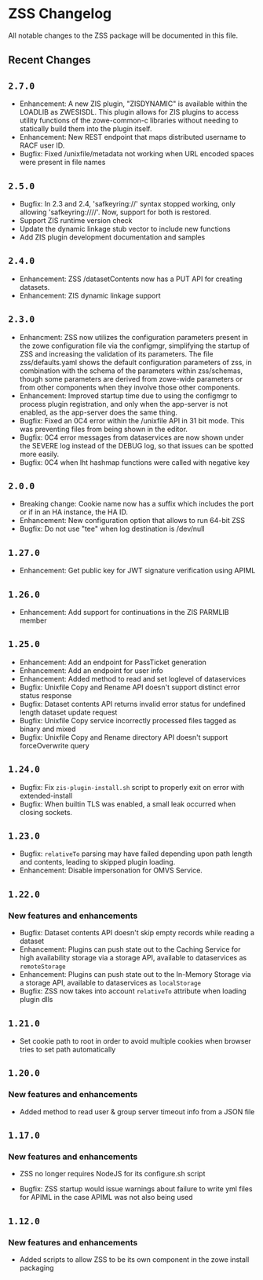# ZSS Changelog

All notable changes to the ZSS package will be documented in this file.

## Recent Changes

## `2.7.0`

- Enhancement: A new ZIS plugin, "ZISDYNAMIC" is available within the LOADLIB as ZWESISDL. This plugin allows for ZIS plugins to access utility functions of the zowe-common-c libraries without needing to statically build them into the plugin itself.
- Enhancement: New REST endpoint that maps distributed username to RACF user ID.
- Bugfix: Fixed /unixfile/metadata not working when URL encoded spaces were present in file names

## `2.5.0`

- Bugfix: In 2.3 and 2.4, 'safkeyring://' syntax stopped working, only allowing 'safkeyring:////'. Now, support for both is restored.
- Support ZIS runtime version check 
- Update the dynamic linkage stub vector to include new functions
- Add ZIS plugin development documentation and samples

## `2.4.0`

- Enhancement: ZSS /datasetContents now has a PUT API for creating datasets.
- Enhancement: ZIS dynamic linkage support

## `2.3.0`

- Enhancment: ZSS now utilizes the configuration parameters present in the zowe configuration file via the configmgr, simplifying the startup of ZSS and increasing the validation of its parameters. The file zss/defaults.yaml shows the default configuration parameters of zss, in combination with the schema of the parameters within zss/schemas, though some parameters are derived from zowe-wide parameters or from other components when they involve those other components.
- Enhancement: Improved startup time due to using the configmgr to process plugin registration, and only when the app-server is not enabled, as the app-server does the same thing.
- Bugfix: Fixed an 0C4 error within the /unixfile API in 31 bit mode. This was preventing files from being shown in the editor.
- Bugfix: 0C4 error messages from dataservices are now shown under the SEVERE log instead of the DEBUG log, so that issues can be spotted more easily.
- Bugfix: 0C4 when lht hashmap functions were called with negative key

## `2.0.0`

- Breaking change: Cookie name now has a suffix which includes the port or if in an HA instance, the HA ID.
- Enhancement: New configuration option that allows to run 64-bit ZSS
- Bugfix: Do not use "tee" when log destination is /dev/null

## `1.27.0`

- Enhancement: Get public key for JWT signature verification using APIML


## `1.26.0`

- Enhancement: Add support for continuations in the ZIS PARMLIB member

## `1.25.0`

- Enhancement: Add an endpoint for PassTicket generation
- Enhancement: Add an endpoint for user info
- Enhancement: Added method to read and set loglevel of dataservices
- Bugfix: Unixfile Copy and Rename API doesn't support distinct error status response
- Bugfix: Dataset contents API returns invalid error status for undefined length dataset update request
- Bugfix: Unixfile Copy service incorrectly processed files tagged as binary and mixed
- Bugfix: Unixfile Copy and Rename directory API doesn't support forceOverwrite query

## `1.24.0`

- Bugfix: Fix `zis-plugin-install.sh` script to properly exit on error with extended-install
- Bugfix: When builtin TLS was enabled, a small leak occurred when closing sockets.


## `1.23.0`

- Bugfix: `relativeTo` parsing may have failed depending upon path length and contents, leading to skipped plugin loading.
- Enhancement: Disable impersonation for OMVS Service.

## `1.22.0`

### New features and enhancements

- Bugfix: Dataset contents API doesn't skip empty records while reading a dataset 
- Enhancement: Plugins can push state out to the Caching Service for high availability storage via a storage API, available to dataservices as `remoteStorage`
- Enhancement: Plugins can push state out to the In-Memory Storage via a storage API, available to dataservices as `localStorage`
- Bugfix: ZSS now takes into account `relativeTo` attribute when loading plugin dlls

## `1.21.0`

- Set cookie path to root in order to avoid multiple cookies when browser tries to set path automatically

## `1.20.0`

### New features and enhancements
- Added method to read user & group server timeout info from a JSON file

## `1.17.0`

### New features and enhancements
- ZSS no longer requires NodeJS for its configure.sh script

- Bugfix: ZSS startup would issue warnings about failure to write yml files for APIML in the case APIML was not also being used

## `1.12.0`

### New features and enhancements
- Added scripts to allow ZSS to be its own component in the zowe install packaging

